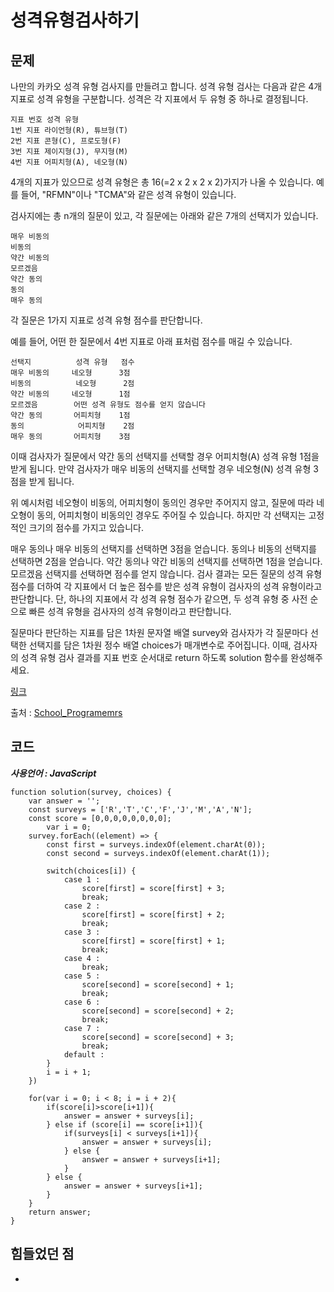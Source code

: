 # 성격유형검사하기

## 문제

나만의 카카오 성격 유형 검사지를 만들려고 합니다.
성격 유형 검사는 다음과 같은 4개 지표로 성격 유형을 구분합니다. 성격은 각 지표에서 두 유형 중 하나로 결정됩니다.

```
지표 번호 성격 유형
1번 지표 라이언형(R), 튜브형(T)
2번 지표 콘형(C), 프로도형(F)
3번 지표 제이지형(J), 무지형(M)
4번 지표 어피치형(A), 네오형(N)
```

4개의 지표가 있으므로 성격 유형은 총 16(=2 x 2 x 2 x 2)가지가 나올 수 있습니다. 예를 들어, "RFMN"이나 "TCMA"와 같은 성격 유형이 있습니다.

검사지에는 총 n개의 질문이 있고, 각 질문에는 아래와 같은 7개의 선택지가 있습니다.

```
매우 비동의
비동의
약간 비동의
모르겠음
약간 동의
동의
매우 동의
```

각 질문은 1가지 지표로 성격 유형 점수를 판단합니다.

예를 들어, 어떤 한 질문에서 4번 지표로 아래 표처럼 점수를 매길 수 있습니다.

```
선택지          성격 유형   점수
매우 비동의     네오형      3점
비동의          네오형      2점
약간 비동의     네오형      1점
모르겠음        어떤 성격 유형도 점수를 얻지 않습니다
약간 동의       어피치형    1점
동의            어피치형    2점
매우 동의       어피치형    3점
```

이때 검사자가 질문에서 약간 동의 선택지를 선택할 경우 어피치형(A) 성격 유형 1점을 받게 됩니다. 만약 검사자가 매우 비동의 선택지를 선택할 경우 네오형(N) 성격 유형 3점을 받게 됩니다.

위 예시처럼 네오형이 비동의, 어피치형이 동의인 경우만 주어지지 않고, 질문에 따라 네오형이 동의, 어피치형이 비동의인 경우도 주어질 수 있습니다.
하지만 각 선택지는 고정적인 크기의 점수를 가지고 있습니다.

매우 동의나 매우 비동의 선택지를 선택하면 3점을 얻습니다.
동의나 비동의 선택지를 선택하면 2점을 얻습니다.
약간 동의나 약간 비동의 선택지를 선택하면 1점을 얻습니다.
모르겠음 선택지를 선택하면 점수를 얻지 않습니다.
검사 결과는 모든 질문의 성격 유형 점수를 더하여 각 지표에서 더 높은 점수를 받은 성격 유형이 검사자의 성격 유형이라고 판단합니다. 단, 하나의 지표에서 각 성격 유형 점수가 같으면, 두 성격 유형 중 사전 순으로 빠른 성격 유형을 검사자의 성격 유형이라고 판단합니다.

질문마다 판단하는 지표를 담은 1차원 문자열 배열 survey와 검사자가 각 질문마다 선택한 선택지를 담은 1차원 정수 배열 choices가 매개변수로 주어집니다. 이때, 검사자의 성격 유형 검사 결과를 지표 번호 순서대로 return 하도록 solution 함수를 완성해주세요.

[링크](https://school.programmers.co.kr/learn/courses/30/lessons/118666)

출처 : [School_Programemrs](https://school.programmers.co.kr/)

## 코드

**_사용언어 : JavaScript_**

```
function solution(survey, choices) {
    var answer = '';
    const surveys = ['R','T','C','F','J','M','A','N'];
    const score = [0,0,0,0,0,0,0,0];
        var i = 0;
    survey.forEach((element) => {
        const first = surveys.indexOf(element.charAt(0));
        const second = surveys.indexOf(element.charAt(1));

        switch(choices[i]) {
            case 1 :
                score[first] = score[first] + 3;
                break;
            case 2 :
                score[first] = score[first] + 2;
                break;
            case 3 :
                score[first] = score[first] + 1;
                break;
            case 4 :
                break;
            case 5 :
                score[second] = score[second] + 1;
                break;
            case 6 :
                score[second] = score[second] + 2;
                break;
            case 7 :
                score[second] = score[second] + 3;
                break;
            default :
        }
        i = i + 1;
    })

    for(var i = 0; i < 8; i = i + 2){
        if(score[i]>score[i+1]){
            answer = answer + surveys[i];
        } else if (score[i] == score[i+1]){
            if(surveys[i] < surveys[i+1]){
                answer = answer + surveys[i];
            } else {
                answer = answer + surveys[i+1];
            }
        } else {
            answer = answer + surveys[i+1];
        }
    }
    return answer;
}
```

## 힘들었던 점

-
